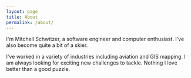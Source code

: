 ```yaml
---
layout: page
title: About
permalink: /about/
---
```


I'm Mitchell Schwitzer, a software engineer and computer enthusiast. I've also become quite a bit of a skier.

I've worked in a variety of industries including aviation and GIS mapping. I am always looking for exciting new
challenges to tackle. Nothing I love better than a good puzzle.
